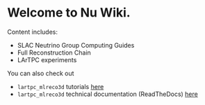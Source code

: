 # Welcome to Nu Wiki.

Content includes:
* SLAC Neutrino Group Computing Guides
* Full Reconstruction Chain
* LArTPC experiments

You can also check out
* `lartpc_mlreco3d` tutorials [here](http://deeplearnphysics.org/lartpc_mlreco3d_tutorials)
* `lartpc_mlreco3d` technical documentation (ReadTheDocs) [here](http://lartpc-mlreco3d.readthedocs.io)

